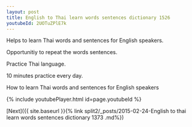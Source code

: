 ```yaml
---
layout: post
title: English to Thai learn words sentences dictionary 1526 
youtubeId: 2UOTuZPlE7k
---
```

 
 
Helps to learn Thai words and sentences for English speakers.

Opportunitiy to repeat the words sentences. 

Practice Thai language. 
 
10 minutes practice every day. 
 
How to learn Thai words and sentences for English speakers 
 
{% include youtubePlayer.html id=page.youtubeId %}
 
 
[Next]({{ site.baseurl }}{% link  split2/_posts/2015-02-24-English to thai learn words sentences dictionary 1373 .md%})
 
